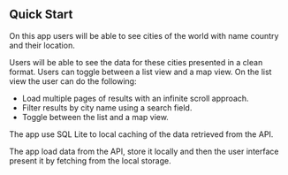 ## Quick Start

On this app users will be able to
see cities of the world with name country and their location.

Users will be able to see the data for these cities presented in a clean format. Users can toggle
between a list view and a map view.
On the list view the user can do the following:
- Load multiple pages of results with an infinite scroll approach.
- Filter results by city name using a search field.
- Toggle between the list and a map view.

The app use SQL Lite to local caching of the data retrieved from the API.

The app load data from the API, store it locally and then the user interface present it by fetching from the local storage.
